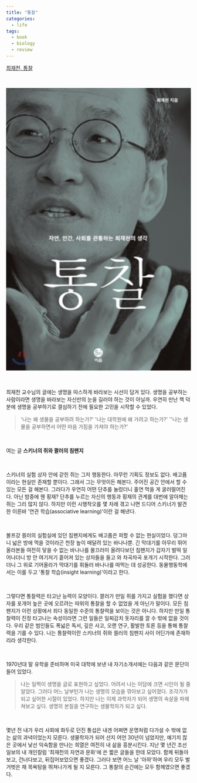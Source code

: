 ```yaml
---
title: "통찰"
categories:
  - life
tags:
  - book
  - biology
  - review
---
```


[최재천, 통찰](https://book.naver.com/bookdb/book_detail.nhn?bid=7039803) 

<br/>

![](/assets/images/book/insight.png)

<br/>

최재천 교수님의 글에는 생명을 따스하게 바라보는 시선이 담겨 있다. 생명을 공부하는 사람이라면 생명을 바라보는 자신만의 눈을 길러야 하는 것이 아닐까. 우연히 만난 책 덕분에 생명을 공부하기로 결심하기 전에 필요한 고민을 시작할 수 있었다.

>  '나는 왜 생물을 공부하려 하는가?' '나는 대학원에 왜 가려고 하는가?' ''나는 생물을 공부하면서 어떤 마음 가짐을 가져야 하는가?' 

<br/>

여는 글 **스키너의 쥐와 콸러의 침팬지**

<br/>

스키너의 실험 상자 안에 갇힌 쥐는 그저 행동한다. 아무런 기획도 정보도 없다. 배고픔이라는 현실만 존재할 뿐이다. 그래서 그는 무엇이든 해본다. 주어진 공간 안에서 할 수 있는 모든 걸 해본다. 그러다가 우연히 어떤 단추를 눌렀더니 홀연 먹을 게 굴러떨어진다. 아닌 밤중에 웬 횡재? 단추를 누르는 자신의 행동과 횡재의 관계를 대번에 알아채는 쥐는 그리 많지 않다. 하지만 이런 시행착오를 몇 차례 겪고 나면 드디어 스키너가 발견한 이른바 '연관 학습(associative learning)'이란 걸 해낸다.

<br/>

볼프강 쾰러의 실험실에 있던 침팬지에게도 배고픔은 피할 수 없는 현실이었다. 덩그마니 넓은 방에 먹을 것이라곤 천장 높이 매달려 있는 바나나뿐. 긴 막대기를 아무리 뛰어올라본들 여전히 닿을 수 없는 바나나를 물끄러미 올려다보던 침팬지가 갑자기 벌떡 일어나더니 방 안 여기저기 흩어져 있는 상자들을 들고 와 차곡차곡 포개기 시작한다. 그러더니 그 위로 기어올라가 막대기를 휘둘러 바나나를 따먹는 데 성공한다. 동물행동학에서는 이를 두고 '통찰 학습(insight learning)'이라고 한다.

<br/>

그렇다면 통찰력은 타고난 능력이 모양이다. 콸러가 만일 쥐를 가지고 실험을 했다면 상자를 포개어 높은 곳에 오르려는 따위의 통찰을 할 수 없었을 게 아닌가 말이다. 모든 침팬지가 이런 상황에서 죄다 동일한 수준의 통찰력을 보이는 것은 아니다. 하지만 만일 통찰력이 진정 타고나는 속성이라면 그런 일들은 일찌감치 돗자리를 깔 수 밖에 없을 것이다. 우리 같은 범인들도 폭넓은 독서, 깊은 사고, 오랜 연구, 활발한 토론 등을 통해 통찰력을 기를 수 있다. 나는 통찰력이란 스키너의 쥐와 쾰러의 침팬지 사이 어딘가에 존재하리라 생각한다.

<br/>

1970년대 말 유학을 준비하며 미국 대학에 보낸 내 자기소개서에는 다음과 같은 문단이 들어 있었다.

> 나는 일찍이 생명을 글로 표현하고 싶었다. 어려서 나는 이담에 크면 시인이 될 줄 알았다. 그러다 어느 날부턴가 나는 생명의 모습을 깎아보고 싶어졌다. 조각가가 되고 싶어한 시절이 있었다. 하지만 나는 이제 과학자가 되어 생명의 속살을 파헤쳐보고 싶다. 생명의 본질을 연구하는 생물학자가 되고 싶다.

<br/>

몇년 전 내가 우리 사회에 화두로 던진 통섭은 내겐 어쩌면 운명처럼 다가설 수 밖에 없는 삶의 과녁이었는지 모른다. 생물학자가 되어 산지 어언 30년이 넘었지만, 예기치 찮은 곳에서 낯선 익숙함을 만나는 희열은 여전히 내 삶을 흥분시킨다. 지난 몇 년간 조선일보의 내 개인칼럼 '최재천의 자연과 문화'에 쓴 짧은 글들을 한데 모았다. 함께 뒤돌아보고, 건너다보고, 뒤집어보았으면 좋겠다. 그러다 보면 어느 날 '아하'하며 우리 모두 벌거벗은 채 목욕탕을 뛰쳐나가게 될 지 모른다. 그 통찰의 순간에는 모두 함께였으면 좋겠다.